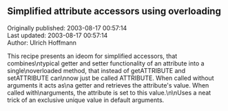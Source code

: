 ## Simplified attribute accessors using overloading  
Originally published: 2003-08-17 00:57:14  
Last updated: 2003-08-17 00:57:14  
Author: Ulrich Hoffmann  
  
This recipe presents an ideom for simplified accessors, that combines\ntypical getter and setter functionality of an attribute into a single\noverloaded method, that instead of getATTRIBUTE and setATTRIBUTE can\nnow just be called ATTRIBUTE. When called without arguments it acts as\na getter and retrieves the attribute's value. When called with\narguments, the attribute is set to this value.\n\nUses a neat trick of an exclusive unique value in default arguments.